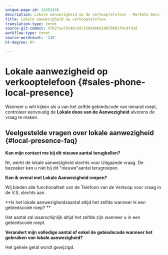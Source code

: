 ```yaml
---
unique-page-id: 14352436
description: Lokale aanwezigheid op de verkooptelefoon - Marketo Docs - Productdocumentatie
title: Lokale aanwezigheid op verkooptelefoon
translation-type: tm+mt
source-git-commit: 47b2fee7d146c3dc558d4bbb10070683f4cdfd3d
workflow-type: tm+mt
source-wordcount: '139'
ht-degree: 0%

---
```



# Lokale aanwezigheid op verkooptelefoon {#sales-phone-local-presence}

Wanneer u wilt kijken als u van het zelfde gebiedscode van iemand roept, controleer eenvoudig de **Lokale doos van de Aanwezigheid** alvorens de vraag te maken.

## Veelgestelde vragen over lokale aanwezigheid {#local-presence-faq}

**Kan mijn contact me bij dit nieuwe aantal terugbellen?**

Nr, werkt de lokale aanwezigheid slechts voor Uitgaande vraag. De bezoeker kan u niet bij dit &quot;nieuwe&quot;aantal terugroepen.

**Kan ik overal met Lokale Aanwezigheid roepen?**

Wij bieden alle functionaliteit van de Telefoon van de Verkoop voor vraag in de V.S. slechts aan.

**Is het lokale aanwezigheidsaantal altijd het zelfde wanneer ik een gebiedscode roep? **

Het aantal zal waarschijnlijk altijd het zelfde zijn wanneer u in een gebiedscode roept.

**Verandert mijn volledige aantal of enkel de gebiedscode wanneer het gebruiken van lokale aanwezigheid?**

Het gehele getal wordt gewijzigd.
